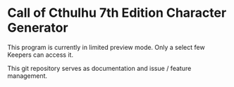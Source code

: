 # Call of Cthulhu 7th Edition Character Generator

This program is currently in limited preview mode. Only a select few Keepers can access it. 

This git repository serves as documentation and issue / feature management. 
